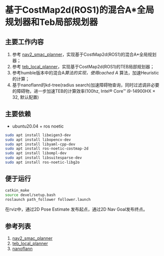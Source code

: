 # 基于CostMap2d(ROS1)的混合A*全局规划器和Teb局部规划器
## 主要工作内容
1. 参考 [nav2_smac_planner](https://github.com/ros-navigation/navigation2/tree/main/nav2_smac_planner)，实现基于CostMap2d(ROS1)的混合A*全局规划器；
2. 参考 [teb_local_planner](https://github.com/rst-tu-dortmund/teb_local_planner)，实现基于CostMap2d(ROS1)的TEB局部规划器；
3. 参考humble版本中的混合A*算法的实现，使用cached A* 算法，加速Heuristic的计算；
4. 基于nanoflann的kd-tree(radius search)加速障碍物查询，同时过滤调非必要的障碍物，进一步加速TEB的计算效率(100hz, Intel® Core™ i9-14900HX × 32, 默认配置)

## 主要依赖
- ubuntu20.04 + ros noetic

```bash
sudo apt install libeigen3-dev
sudo apt install libopencv-dev
sudo apt install libyaml-cpp-dev
sudo apt install ros-noetic-costmap-2d
sudo apt install libompl-dev
sudo apt install libsuitesparse-dev
sudo apt install ros-noetic-libg2o
```

## 便于运行

```bash
catkin_make
source devel/setup.bash
roslaunch path_follower follower.launch
```
在rviz中，通过2D Pose Estimate 发布起点，通过2D Nav Goal发布终点。

## 参考列表
1. [nav2_smac_planner](https://github.com/ros-navigation/navigation2/tree/main/nav2_smac_planner)
2. [teb_local_planner](https://github.com/rst-tu-dortmund/teb_local_planner)
3. [nanoflann](https://github.com/jlblancoc/nanoflann)
